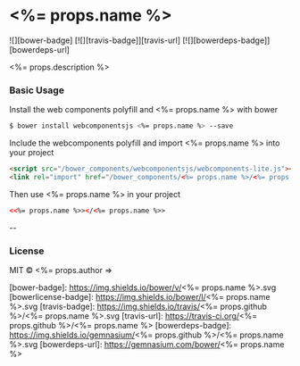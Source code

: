 # <%= props.name %>
![][bower-badge] [![][travis-badge]][travis-url] [![][bowerdeps-badge]][bowerdeps-url]

<%= props.description %>

### Basic Usage
Install the web components polyfill and <%= props.name %> with bower
```sh
$ bower install webcomponentsjs <%= props.name %> --save
```

Include the webcomponents polyfill and import <%= props.name %> into your project
```html
<script src="/bower_components/webcomponentsjs/webcomponents-lite.js"></script>
<link rel="import" href="/bower_components/<%= props.name %>/<%= props.name %>.html"
```

Then use <%= props.name %> in your project
```html
<<%= props.name %>></<%= props.name %>>
```

--

### License

MIT © <%= props.author =>

[bower-badge]: https://img.shields.io/bower/v/<%= props.name %>.svg
[bowerlicense-badge]: https://img.shields.io/bower/l/<%= props.name %>.svg
[travis-badge]: https://img.shields.io/travis/<%= props.github %>/<%= props.name %>.svg
[travis-url]: https://travis-ci.org/<%= props.github %>/<%= props.name %>
[bowerdeps-badge]: https://img.shields.io/gemnasium/<%= props.github %>/<%= props.name %>.svg
[bowerdeps-url]: https://gemnasium.com/bower/<%= props.name %>
